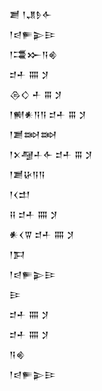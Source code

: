 <div class='block'>
<div class='line'>𒋢 𒁹𒂗𒊩𒅆</div>
<div class='line'>𒁹𒁀𒊓𒉌𒄿</div>
<div class='line'>𒁹𒃮𒁍𒀀𒄯</div>
<div class='line'>𒄑𒑏 𒐍 𒋡</div>
<div class='line'>𒁲𒄭 𒑏 𒐋 𒋡</div>
<div class='line'>𒁹𒆍𒀭𒀀𒀀 𒄑𒑏 𒐋 𒋡</div>
<div class='line'>𒁹𒋢𒇷𒇷</div>
<div class='line'>𒁹𒉽𒆷𒈦𒅆 𒄑𒑏 𒐋 𒋡</div>
<div class='line'>𒁹𒋢𒄩𒀀𒀀</div>
<div class='line'>𒁹𒌋𒄥</div>
<div class='line'>𒍝 𒄑𒑏 𒐍 𒋡</div>
<div class='line'>𒀭𒌋𒐊 𒄑𒑏 𒐍 𒋡</div>
<div class='line'>𒁹𒁕</div>
<div class='line'>𒁹𒁀𒊓𒉌𒄿</div>
<div class='line'>𒄿</div>
<div class='line'>𒄑𒑏 𒐍 𒋡</div>
<div class='line'>𒄑𒑏 𒐍 𒋡</div>
<div class='line'>𒀀𒄯</div>
<div class='line'>𒁹𒁀𒊓𒉌𒄿</div>
</div>